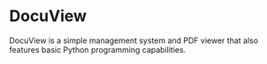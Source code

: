 # DocuView
DocuView is a simple management system and PDF viewer that also features basic Python programming capabilities.
